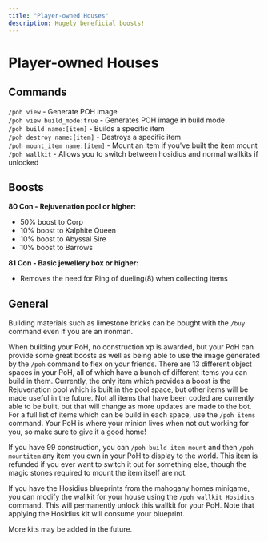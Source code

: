```yaml
---
title: "Player-owned Houses"
description: Hugely beneficial boosts!
---
```


# Player-owned Houses

## Commands

`/poh view` - Generate POH image\
`/poh view build_mode:true` - Generates POH image in build mode\
`/poh build name:[item]` - Builds a specific item\
`/poh destroy name:[item]` - Destroys a specific item\
`/poh mount_item name:[item]` - Mount an item if you've built the item mount\
`/poh wallkit` - Allows you to switch between hosidius and normal wallkits if unlocked

## Boosts

**80 Con - Rejuvenation pool or higher:**

- 50% boost to Corp
- 10% boost to Kalphite Queen
- 10% boost to Abyssal Sire
- 10% boost to Barrows

**81 Con - Basic jewellery box or higher:**

- Removes the need for Ring of dueling(8) when collecting items

## General

Building materials such as limestone bricks can be bought with the `/buy` command even if you are an ironman.

When building your PoH, no construction xp is awarded, but your PoH can provide some great boosts as well as being able to use the image generated by the `/poh` command to flex on your friends. There are 13 different object spaces in your PoH, all of which have a bunch of different items you can build in them. Currently, the only item which provides a boost is the Rejuvenation pool which is built in the pool space, but other items will be made useful in the future. Not all items that have been coded are currently able to be built, but that will change as more updates are made to the bot. For a full list of items which can be build in each space, use the `/poh items` command. Your PoH is where your minion lives when not out working for you, so make sure to give it a good home!

If you have 99 construction, you can `/poh build item mount` and then `/poh mountitem` any item you own in your PoH to display to the world. This item is refunded if you ever want to switch it out for something else, though the magic stones required to mount the item itself are not.

If you have the Hosidius blueprints from the mahogany homes minigame, you can modify the wallkit for your house using the `/poh wallkit Hosidius` command. This will permanently unlock this wallkit for your PoH. Note that applying the Hosidius kit will consume your blueprint.

More kits may be added in the future.
